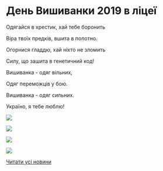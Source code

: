 # День Вишиванки 2019 в ліцеї

Одягайся в хрестик, хай тебе боронить

Віра твоїх предків, вшита в полотно.

Огорнися гладдю, хай ніхто не зломить

Силу, що зашита в генетичний код!

Вишиванка - одяг вільних,

Одяг переможців у бою.

Вишиванка - одяг сильних.

Україно, я тебе люблю!

![](/images/blog/день-вишиванки-2019-в-ліцеї/4виш2019.jpg)

![](/images/blog/день-вишиванки-2019-в-ліцеї/1виш2019.jpg)

![](/images/blog/день-вишиванки-2019-в-ліцеї/3виш2019.jpg)

![](/images/blog/день-вишиванки-2019-в-ліцеї/2виш2019.jpg)

[Читати усі новини](/news)
